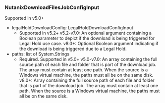 ### NutanixDownloadFilesJobConfigInput
Supported in v5.0+

- legalHoldDownloadConfig: LegalHoldDownloadConfigInput
  - Supported in v5.2+
      v5.2-v7.0: An optional argument containing a Boolean parameter to depict if the download is being triggered for Legal Hold use case.
      v8.0+: Optional Boolean argument indicating if the download is being triggered due to a Legal Hold.
- paths: list of System.Strings
  - Required. Supported in v5.0+
      v5.0-v7.0: An array containing the full source path of each file and folder that is part of the download job. The array must contain at least one path. When the source is a Windows virtual machine, the paths must all be on the same disk.
      v8.0+: Array containing the full source path of each file and folder that is part of the download job. The array must contain at least one path. When the source is a Windows virtual machine, the paths must all be on the same disk.
